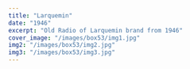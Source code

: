```yaml
---
title: "Larquemin"
date: "1946"
excerpt: "Old Radio of Larquemin brand from 1946"
cover_image: "/images/box53/img1.jpg"
img2: "/images/box53/img2.jpg"
img3: "/images/box53/img3.jpg"
---
```

